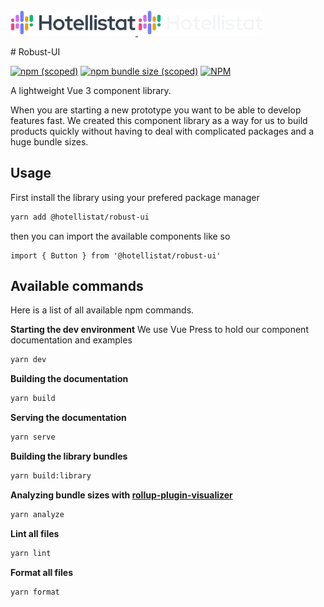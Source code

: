 <p>
  <a href="https://hotellistat.com/#gh-light-mode-only" target="_blank">
    <img src="assets/logo.png" width="200">
  </a>

  <a href="https://hotellistat.com/#gh-dark-mode-only" target="_blank">
    <img src="assets/logo-dark.png" width="200">
  </a>
</p>
# Robust-UI

[![npm (scoped)](https://img.shields.io/npm/v/@hotellistat/robust-ui)](https://www.npmjs.com/package/@hotellistat/robust-ui)
[![npm bundle size (scoped)](https://img.shields.io/bundlephobia/minzip/@hotellistat/robust-ui)](https://bundlephobia.com/result?p=@hotellistat/robust-ui@latest)
[![NPM](https://img.shields.io/npm/l/@hotellistat/robust-ui)](https://github.com/hotellistat/robust-ui/blob/main/LICENSE)

A lightweight Vue 3 component library.

When you are starting a new prototype you want to be able to develop features fast. We created this component library as a way for us to build products quickly without having to deal with complicated packages and a huge bundle sizes.

## Usage

First install the library using your prefered package manager

```bash
yarn add @hotellistat/robust-ui
```

then you can import the available components like so

```vue
import { Button } from '@hotellistat/robust-ui'
```

## Available commands

Here is a list of all available npm commands.

**Starting the dev environment**
We use Vue Press to hold our component documentation and examples

```bash
yarn dev
```

**Building the documentation**

```bash
yarn build
```

**Serving the documentation**

```bash
yarn serve
```

**Building the library bundles**

```bash
yarn build:library
```

**Analyzing bundle sizes with [rollup-plugin-visualizer](https://github.com/btd/rollup-plugin-visualizer)**

```bash
yarn analyze
```

**Lint all files**

```bash
yarn lint
```

**Format all files**

```bash
yarn format
```
